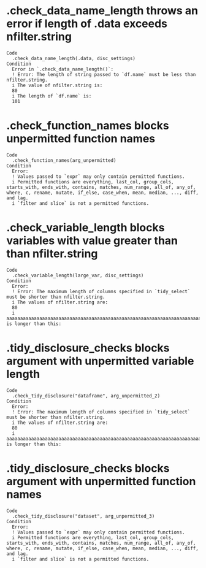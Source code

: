 # .check_data_name_length throws an error if length of .data exceeds nfilter.string

    Code
      .check_data_name_length(.data, disc_settings)
    Condition
      Error in `.check_data_name_length()`:
      ! Error: The length of string passed to `df.name` must be less than nfilter.string.
      i The value of nfilter.string is:
      80
      i The length of `df.name` is:
      101

# .check_function_names blocks unpermitted function names

    Code
      .check_function_names(arg_unpermitted)
    Condition
      Error:
      ! Values passed to `expr` may only contain permitted functions.
      i Permitted functions are everything, last_col, group_cols, starts_with, ends_with, contains, matches, num_range, all_of, any_of, where, c, rename, mutate, if_else, case_when, mean, median, ..., diff, and lag.
      i `filter and slice` is not a permitted functions.

# .check_variable_length blocks variables with value greater than than nfilter.string

    Code
      .check_variable_length(large_var, disc_settings)
    Condition
      Error:
      ! Error: The maximum length of columns specified in `tidy_select` must be shorter than nfilter.string.
      i The values of nfilter.string are:
      80
      i aaaaaaaaaaaaaaaaaaaaaaaaaaaaaaaaaaaaaaaaaaaaaaaaaaaaaaaaaaaaaaaaaaaaaaaaaaaaaaaaaaaaaaaaaaaaaaaaaaaaaaaaaaaaaaaaaaaaaaaaaaaaaaaaaaaaaaaaaaaaaaaaaaaaaaaaaaaaaaaaaaaaaaaaaaaaaaaaaaaaaaaaaaaaaaaaaaaaaaaa is longer than this:

# .tidy_disclosure_checks blocks argument with unpermitted variable length

    Code
      .check_tidy_disclosure("dataframe", arg_unpermitted_2)
    Condition
      Error:
      ! Error: The maximum length of columns specified in `tidy_select` must be shorter than nfilter.string.
      i The values of nfilter.string are:
      80
      i aaaaaaaaaaaaaaaaaaaaaaaaaaaaaaaaaaaaaaaaaaaaaaaaaaaaaaaaaaaaaaaaaaaaaaaaaaaaaaaaaaaaaaaaaaaaaaaaaaaaaaaaaaaaaaaaaaaaaaaaaaaaaaaaaaaaaaaaaaaaaaaaaaaaaaaaaaaaaaaaaaaaaaaaaaaaaaaaaaaaaaaaaaaaaaaaaaaaaaaaasd is longer than this:

# .tidy_disclosure_checks blocks argument with unpermitted function names

    Code
      .check_tidy_disclosure("dataset", arg_unpermitted_3)
    Condition
      Error:
      ! Values passed to `expr` may only contain permitted functions.
      i Permitted functions are everything, last_col, group_cols, starts_with, ends_with, contains, matches, num_range, all_of, any_of, where, c, rename, mutate, if_else, case_when, mean, median, ..., diff, and lag.
      i `filter and slice` is not a permitted functions.

